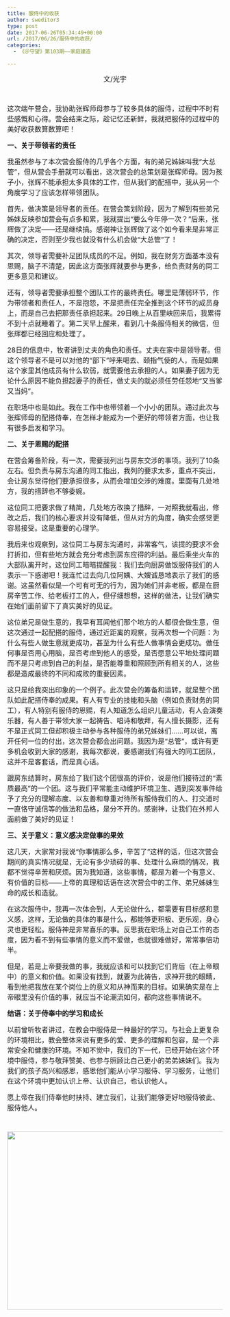 ```yaml
---
title: 服侍中的收获
author: sweditor3
type: post
date: 2017-06-26T05:34:49+00:00
url: /2017/06/26/服侍中的收获/
categories:
  - 《＠守望》第103期——家庭建造

---
```

<p style="text-align: center;">
  <span style="font-size: 12pt;">文/光宇</span>
</p>

&nbsp;

<span style="font-size: 12pt;">这次端午营会，我协助张辉师母参与了较多具体的服侍，过程中不时有些感慨和心得。营会结束之际，趁记忆还新鲜，我就把服侍的过程中的美好收获数算数算吧！</span>

<span style="font-size: 12pt;"><strong>一、关于带领者的责任</strong></span>

<span style="font-size: 12pt;">我虽然参与了本次营会服侍的几乎各个方面，有的弟兄姊妹叫我“大总管”，但从营会手册就可以看出，这次营会的总策划是张辉师母。因为孩子小，张辉不能承担太多具体的工作，但从我们的配搭中，我从另一个角度学习了应该怎样带领团队。</span>

<span style="font-size: 12pt;">首先，做决策是领导者的责任。在营会策划阶段，因为了解到有些弟兄姊妹反映参加营会有点多和累，我就提出“要么今年停一次？”后来，张辉做了决定——还是继续搞。感谢神让张辉做了这个如今看来是非常正确的决定，否则至少我也就没有什么机会做“大总管”了！</span>

<span style="font-size: 12pt;">其次，领导者需要补足团队成员的不足。例如，我在财务方面基本没有恩赐，脑子不清楚，因此这方面张辉就要参与更多，给负责财务的同工更多意见和建议。</span>

<span style="font-size: 12pt;">还有，领导者需要承担整个团队工作的最终责任。哪里是薄弱环节，作为带领者和责任人，不是抱怨，不是把责任完全推到这个环节的成员身上，而是自己去把那责任承担起来。29日晚上从百里峡回来后，我累得不到十点就睡着了。第二天早上醒来，看到几十条服侍相关的微信，但张辉都已经回应和处理了。</span>

<span style="font-size: 12pt;">28日的信息中，牧者讲到丈夫的角色和责任。丈夫在家中是领导者。但这个领导者不是可以对他的“部下”呼来喝去、颐指气使的人，而是如果这个家里其他成员有什么软弱，就需要他去承担的人。如果妻子因为无论什么原因不能负担起妻子的责任，做丈夫的就必须任劳任怨地“又当爹又当妈”。</span>

<span style="font-size: 12pt;">在职场中也是如此。我在工作中也带领着一个小小的团队。通过此次与张辉师母的配搭侍奉，在怎样才能成为一个更好的带领者方面，也让我有很多启发和学习。</span>

<span style="font-size: 12pt;"><strong>二、关于恩赐的配搭</strong></span>

<span style="font-size: 12pt;">在营会筹备阶段，有一次，需要我列出与房东交涉的事项。我列了10条左右。但负责与房东沟通的同工指出，我列的要求太多，重点不突出，会让房东觉得他们要承担很多，从而会增加交涉的难度。里面有几处地方，我的措辞也不够委婉。</span>

<span style="font-size: 12pt;">这位同工把要求做了精简，几处地方改换了措辞，一对照我就看出，修改之后，我们的核心要求并没有降低，但从对方的角度，确实会感觉更容易接受。这是重要的心理学。</span>

<span style="font-size: 12pt;">我后来也观察到，这位同工与房东沟通时，非常客气，该提的要求不会打折扣，但有些地方就会充分考虑到房东应得的利益。最后乘坐火车的大部队离开时，这位同工暗暗提醒我：我们去向厨房做饭服侍我们的人表示一下感谢吧！我连忙过去向几位阿姨、大嫂诚恳地表示了我们的感谢。这虽然看似是一个可有可无的行为，因为她们并非老板，都是在厨房辛苦工作、给老板打工的人，但仔细想想，这样的做法，让我们确实在她们面前留下了真实美好的见证。</span>

<span style="font-size: 12pt;">这位弟兄是做生意的，我早有耳闻他们那个地方的人都很会做生意，但这次通过一起配搭的服侍，通过近距离的观察，我再次想一个问题：为什么有些人做生意就更成功，甚至为什么有些人做事情会更成功。做任何事是否用心用脑，是否考虑到他人的感受，是否愿意公平地处理问题而不是只考虑到自己的利益，是否能尊重和照顾到所有相关的人，这些都是造成最终的不同和成败的重要因素。</span>

<span style="font-size: 12pt;">这只是给我突出印象的一个例子。此次营会的筹备和运转，就是整个团队如此配搭侍奉的成果。有人有专业的技能和头脑（例如负责财务的同工），有人特别有服侍的恩赐，有人知道怎么组织儿童活动，有人会演奏乐器，有人善于带领大家一起祷告、唱诗和敬拜，有人擅长摄影，还有不是正式同工但却积极主动参与各种服侍的弟兄姊妹们……可以说，离开任何一位的付出，这次营会都会出问题。我因为是“总管”，或许有更多机会收到大家的感谢，我每次都说，要感谢我们有强大的同工团队，这并不是客套话，而是真心话。</span>

<span style="font-size: 12pt;">跟房东结算时，房东给了我们这个团很高的评价，说是他们接待过的“素质最高”的一个团。这与我们平常能主动维护环境卫生、遇到突发事件给予了充分的理解态度、以友善和尊重对待所有服侍我们的人、打交道时一直恪守诚信等的做法和品格，是分不开的。感谢神，让我们在外邦人面前做了美好的见证！</span>

<span style="font-size: 12pt;"><strong>三、关于意义：意义感决定做事的果效</strong></span>

<span style="font-size: 12pt;">这几天，大家常对我说“你事情那么多，辛苦了”这样的话，但这次营会期间的真实情况就是，无论有多少琐碎的事、处理什么麻烦的情况，我都不觉得辛苦和厌烦。因为我知道，这些事情，都是为着一个有意义、有价值的目标——上帝的真理和话语在这次营会中的工作、弟兄姊妹生命的成长和造就。</span>

<span style="font-size: 12pt;">在这次服侍中，我再一次体会到，人无论做什么，都需要有目标感和意义感，这样，无论做的具体的事是什么，都能够更积极、更乐观，身心灵也更轻松。服侍神是非常喜乐的事。反思我在职场上对自己工作的态度，因为看不到有些事情的意义而不爱做，也就很难做好，常常事倍功半。</span>

<span style="font-size: 12pt;">但是，若是上帝要我做的事，我就应该和可以找到它们背后（在上帝眼中）的意义和价值。如果没有找到，就要为此祷告，求神开我的眼睛，看到他把我放在某个岗位上的意义和从神而来的目标。如果确实是在上帝眼里没有价值的事，就应当不论潮流如何，都向这些事情说不。</span>

<span style="font-size: 12pt;"><strong>结语：关于侍奉中的学习和成长</strong></span>

<span style="font-size: 12pt;">以前曾听牧者讲过，在教会中服侍是一种最好的学习。与社会上更复杂的环境相比，教会整体来说有更多的爱、更多的理解和包容，是一个非常安全和健康的环境。不知不觉中，我们的下一代，已经开始在这个环境中服侍，参与敬拜赞美、也参与照顾比自己更小的弟弟妹妹们。我为我们的孩子高兴和感恩，感恩他们能从小学习服侍、学习服务，让他们在这个环境中更加认识上帝、认识自己，也认识他人。</span>

<span style="font-size: 12pt;">愿上帝在我们侍奉他时扶持、建立我们，让我们能够更好地服侍彼此、服侍他人。</span>

&nbsp;

<img class="aligncenter size-full wp-image-15567" src="http://t5.shwchurch.org/wp-content/uploads/2017/06/微信图片_20170627153842.jpg" alt="" width="636" height="416" srcset="http://t5.shwchurch.org/wp-content/uploads/2017/06/微信图片_20170627153842.jpg 636w, http://t5.shwchurch.org/wp-content/uploads/2017/06/微信图片_20170627153842-400x262.jpg 400w, http://t5.shwchurch.org/wp-content/uploads/2017/06/微信图片_20170627153842-600x392.jpg 600w, http://t5.shwchurch.org/wp-content/uploads/2017/06/微信图片_20170627153842-459x300.jpg 459w" sizes="(max-width: 636px) 100vw, 636px" />